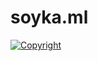 # soyka.ml

[![Copyright][copyright-badge]][copyright-link]

[copyright-badge]: https://static.copyrighted.com/badges/125x25/01_1_2x.png
[copyright-link]: https://www.copyrighted.com/website/wJwiCJVii6rGj2Gv
